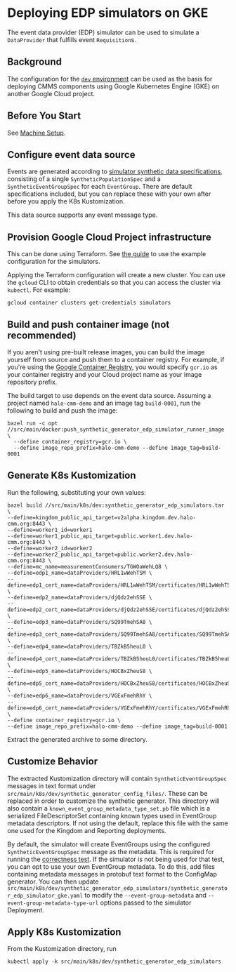# Deploying EDP simulators on GKE

The event data provider (EDP) simulator can be used to simulate a `DataProvider`
that fulfills event `Requisition`s.

## Background

The configuration for the [`dev` environment](../../src/main/k8s/dev) can be
used as the basis for deploying CMMS components using Google Kubernetes Engine
(GKE) on another Google Cloud project.

## Before You Start

See [Machine Setup](machine-setup.md).

## Configure event data source

Events are generated according to
[simulator synthetic data specifications](../../src/main/proto/wfa/measurement/api/v2alpha/event_group_metadata/testing/simulator_synthetic_data_spec.proto),
consisting of a single `SyntheticPopulationSpec` and a `SyntheticEventGroupSpec`
for each `EventGroup`. There are default specifications included, but you can
replace these with your own after before you apply the K8s Kustomization.

This data source supports any event message type.

## Provision Google Cloud Project infrastructure

This can be done using Terraform. See [the guide](terraform.md) to use the
example configuration for the simulators.

Applying the Terraform configuration will create a new cluster. You can use the
`gcloud` CLI to obtain credentials so that you can access the cluster via
`kubectl`. For example:

```shell
gcloud container clusters get-credentials simulators
```

## Build and push container image (not recommended)

If you aren't using pre-built release images, you can build the image yourself
from source and push them to a container registry. For example, if you're using
the [Google Container Registry](https://cloud.google.com/container-registry),
you would specify `gcr.io` as your container registry and your Cloud project
name as your image repository prefix.

The build target to use depends on the event data source. Assuming a project
named `halo-cmm-demo` and an image tag `build-0001`, run the following to build
and push the image:

```shell
bazel run -c opt //src/main/docker:push_synthetic_generator_edp_simulator_runner_image \
  --define container_registry=gcr.io \
  --define image_repo_prefix=halo-cmm-demo --define image_tag=build-0001
```

## Generate K8s Kustomization

Run the following, substituting your own values:

```shell
bazel build //src/main/k8s/dev:synthetic_generator_edp_simulators.tar \
--define=kingdom_public_api_target=v2alpha.kingdom.dev.halo-cmm.org:8443 \
--define=worker1_id=worker1
--define=worker1_public_api_target=public.worker1.dev.halo-cmm.org:8443 \
--define=worker2_id=worker2
--define=worker2_public_api_target=public.worker2.dev.halo-cmm.org:8443 \
--define=mc_name=measurementConsumers/TGWOaWehLQ8 \
--define=edp1_name=dataProviders/HRL1wWehTSM \
--define=edp1_cert_name=dataProviders/HRL1wWehTSM/certificates/HRL1wWehTSM \
--define=edp2_name=dataProviders/djQdz2ehSSE \
--define=edp2_cert_name=dataProviders/djQdz2ehSSE/certificates/djQdz2ehSSE \
--define=edp3_name=dataProviders/SQ99TmehSA8 \
--define=edp3_cert_name=dataProviders/SQ99TmehSA8/certificates/SQ99TmehSA8 \
--define=edp4_name=dataProviders/TBZkB5heuL0 \
--define=edp4_cert_name=dataProviders/TBZkB5heuL0/certificates/TBZkB5heuL0 \
--define=edp5_name=dataProviders/HOCBxZheuS8 \
--define=edp5_cert_name=dataProviders/HOCBxZheuS8/certificates/HOCBxZheuS8 \
--define=edp6_name=dataProviders/VGExFmehRhY \
--define=edp6_cert_name=dataProviders/VGExFmehRhY/certificates/VGExFmehRhY \
--define container_registry=gcr.io \
--define image_repo_prefix=halo-cmm-demo --define image_tag=build-0001
```

Extract the generated archive to some directory.

## Customize Behavior

The extracted Kustomization directory will contain `SyntheticEventGroupSpec`
messages in text format under
`src/main/k8s/dev/synthetic_generator_config_files/`. These can be replaced in
order to customize the synthetic generator. This directory will also contain a
`known_event_group_metadata_type_set.pb` file which is a serialized
FileDescriptorSet containing known types used in EventGroup metadata
descriptors. If not using the default, replace this file with the same one used
for the Kingdom and Reporting deployments.

By default, the simulator will create EventGroups using the configured
`SyntheticEventGroupSpec` message as the metadata. This is required for running
the [correctness test](correctness-test.md). If the simulator is not being used
for that test, you can opt to use your own EventGroup metadata. To do this, add
files containing metadata messages in protobuf text format to the ConfigMap
generator. You can then update
`src/main/k8s/dev/synthetic_generator_edp_simulators/synthetic_generator_edp_simulator_gke.yaml`
to modify the `--event-group-metadata` and `--event-group-metadata-type-url`
options passed to the simulator Deployment.

## Apply K8s Kustomization

From the Kustomization directory, run

```shell
kubectl apply -k src/main/k8s/dev/synthetic_generator_edp_simulators
```
